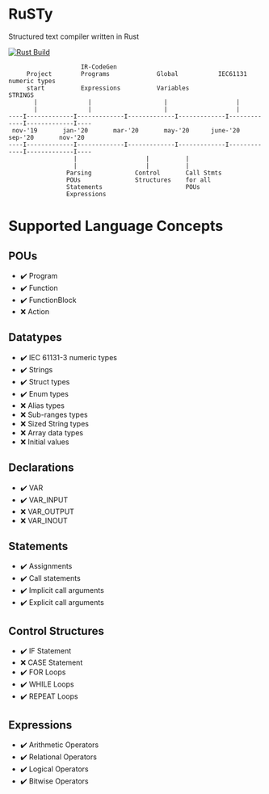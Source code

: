 # RuSTy

Structured text compiler written in Rust

[![Rust Build](https://github.com/ghaith/ruSTy/workflows/Rust%20on%20Docker/badge.svg)](https://github.com/ghaith/ruSTy/actions)


```
                    IR-CodeGen
     Project        Programs             Global           IEC61131 numeric types
     start          Expressions          Variables					STRINGS 
       |              |                    |                   |
       |              |                    |                   |
----I-------------I-------------I-------------I-------------I-------------I-------------I----
 nov-'19       jan-'20       mar-'20       may-'20      june-'20       sep-'20       nov-'20  
----I-------------I-------------I-------------I-------------I-------------I-------------I----
                  |                   |          |
                  |                   |          |
                Parsing            Control       Call Stmts
                POUs               Structures    for all
                Statements                       POUs
                Expressions
```




# Supported Language Concepts
## POUs
- :heavy_check_mark: Program
- :heavy_check_mark: Function
- :heavy_check_mark: FunctionBlock
- :x: Action

## Datatypes
- :heavy_check_mark: IEC 61131-3 numeric types
- :heavy_check_mark: Strings
- :heavy_check_mark: Struct types
- :heavy_check_mark: Enum types
- :x: Alias types
- :x: Sub-ranges types
- :x: Sized String types
- :x: Array data types
- :x: Initial values

## Declarations
- :heavy_check_mark: VAR
- :heavy_check_mark: VAR_INPUT
- :x: VAR_OUTPUT
- :x: VAR_INOUT

## Statements
- :heavy_check_mark: Assignments
- :heavy_check_mark: Call statements
- :heavy_check_mark: Implicit call arguments
- :heavy_check_mark: Explicit call arguments

## Control Structures
- :heavy_check_mark: IF Statement
- :x: CASE Statement
- :heavy_check_mark: FOR Loops
- :heavy_check_mark: WHILE Loops
- :heavy_check_mark: REPEAT Loops

## Expressions
- :heavy_check_mark: Arithmetic Operators
- :heavy_check_mark: Relational Operators
- :heavy_check_mark: Logical Operators
- :heavy_check_mark: Bitwise Operators
